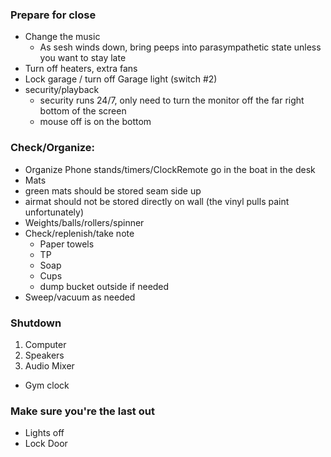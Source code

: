 ### Prepare for close
- Change the music
    - As sesh winds down, bring peeps into parasympathetic state unless you want to stay late
- Turn off heaters, extra fans
- Lock garage / turn off Garage light (switch #2)
- security/playback
    - security runs 24/7, only need to turn the monitor off the far right bottom of the screen
    - mouse off is on the bottom
### Check/Organize:
- Organize
Phone stands/timers/ClockRemote go in the boat in the desk
- Mats
- green mats should be stored seam side up
- airmat should not be stored directly on wall (the vinyl pulls paint unfortunately)
- Weights/balls/rollers/spinner
- Check/replenish/take note
    - Paper towels
    - TP
    - Soap
    - Cups
    - dump bucket outside if needed
- Sweep/vacuum as needed
### Shutdown
1. Computer
2. Speakers
3. Audio Mixer 
- Gym clock
### Make sure you're the last out
- Lights off
- Lock Door
